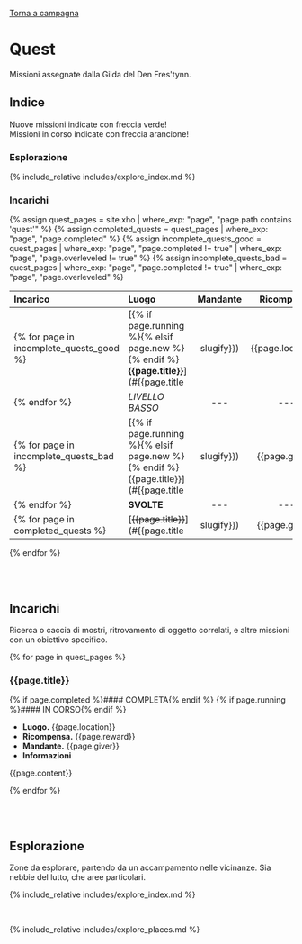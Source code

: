 [Torna a campagna](./campaign.md)

# Quest

Missioni assegnate dalla Gilda del Den Fres'tynn.

## Indice

<span class="new">Nuove missioni indicate con freccia verde!</span><br>
<span class="restocked">Missioni in corso indicate con freccia arancione!</span>

### Esplorazione

{% include_relative includes/explore_index.md %}

### Incarichi

{% assign quest_pages = site.xho | where_exp: "page", "page.path contains 'quest'" %}
{% assign completed_quests = quest_pages | where_exp: "page", "page.completed" %}
{% assign incomplete_quests_good = quest_pages | where_exp: "page", "page.completed != true" | where_exp: "page", "page.overleveled != true" %}
{% assign incomplete_quests_bad = quest_pages | where_exp: "page", "page.completed != true" | where_exp: "page", "page.overleveled" %}

| Incarico | Luogo | Mandante | Ricompensa |
| :------- | :---- | :------: | :--------: |
{% for page in incomplete_quests_good %}| [{% if page.running %}<span class="restocked"></span>{% elsif page.new %}<span class="new"></span>{% endif %}**{{page.title}}**](#{{page.title | slugify}}) | {{page.location}} | {{page.giver}} | {{page.reward}} |
{% endfor %}| *LIVELLO BASSO* | --- | --- | --- |
{% for page in incomplete_quests_bad %}| [{% if page.running %}<span class="restocked"></span>{% elsif page.new %}<span class="new"></span>{% endif %}{{page.title}}](#{{page.title | slugify}}) | {{page.giver}} | {{page.reward}} |
{% endfor %}| **SVOLTE** | --- | --- | --- |
{% for page in completed_quests %}| [~~{{page.title}}~~](#{{page.title | slugify}}) | {{page.giver}} | {{page.reward}} |
{% endfor %}

<br>
<br>

## Incarichi

Ricerca o caccia di mostri, ritrovamento di oggetto correlati, e altre missioni con un obiettivo specifico.

{% for page in quest_pages %}

<h3 id="{{page.title | slugify}}">{{page.title}}</h3>

{% if page.completed %}#### COMPLETA{% endif %}
{% if page.running %}#### IN CORSO{% endif %}

* **Luogo.**  {{page.location}}
* **Ricompensa.** {{page.reward}}
* **Mandante.** {{page.giver}}
* **Informazioni**

{{page.content}}

{% endfor %}


<br>
<br>

## Esplorazione

Zone da esplorare, partendo da un accampamento nelle vicinanze. Sia nebbie del lutto, che aree particolari.

{% include_relative includes/explore_index.md %}

<br>

{% include_relative includes/explore_places.md %}

